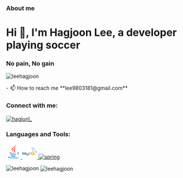 ### About me

<h1 align="left">Hi 👋, I'm Hagjoon Lee, a developer playing soccer</h1>
<h3 align="left">No pain, No gain</h3>

<p align="left"> <img src="https://komarev.com/ghpvc/?username=leehagjoon&label=Profile%20views&color=4185af&style=flat" alt="leehagjoon" /> </p>
- 📫 How to reach me **lee9803181@gmail.com**

<h3 align="left">Connect with me:</h3>
<p align="left">
<a href="https://instagram.com/hagjunl_" target="blank"><img align="center" src="https://raw.githubusercontent.com/rahuldkjain/github-profile-readme-generator/master/src/images/icons/Social/instagram.svg" alt="hagjunl_" height="30" width="40" /></a>
</p>

<h3 align="left">Languages and Tools:</h3>
<p align="left"> <a href="https://www.java.com" target="_blank" rel="noreferrer"> <img src="https://raw.githubusercontent.com/devicons/devicon/master/icons/java/java-original.svg" alt="java" width="40" height="40"/> </a> <a href="https://www.mysql.com/" target="_blank" rel="noreferrer"> <img src="https://raw.githubusercontent.com/devicons/devicon/master/icons/mysql/mysql-original-wordmark.svg" alt="mysql" width="40" height="40"/> </a> <a href="https://spring.io/" target="_blank" rel="noreferrer"> <img src="https://www.vectorlogo.zone/logos/springio/springio-icon.svg" alt="spring" width="40" height="40"/> </a> </p>

<p><img align="left" src="https://github-readme-stats.vercel.app/api/top-langs?username=leehagjoon&show_icons=true&locale=en&layout=compact" alt="leehagjoon" /></p>

<p>&nbsp;<img align="center" src="https://github-readme-stats.vercel.app/api?username=leehagjoon&show_icons=true&theme=dracula&title_color=c39ef0&text_color=925ef3&locale=en" alt="leehagjoon" /></p>


